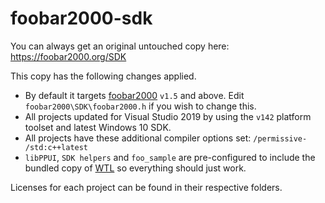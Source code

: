 # foobar2000-sdk

You can always get an original untouched copy here: https://foobar2000.org/SDK

This copy has the following changes applied.

- By default it targets [foobar2000](https://foobar2000.org) `v1.5` and above. Edit `foobar2000\SDK\foobar2000.h` if you wish to change this.
- All projects updated for Visual Studio 2019 by using the `v142` platform toolset and latest Windows 10 SDK.
- All projects have these additional compiler options set: `/permissive- /std:c++latest`
- `libPPUI`, `SDK helpers` and `foo_sample` are pre-configured to include the bundled copy of [WTL](https://sourceforge.net/projects/wtl/) so everything should just work.

Licenses for each project can be found in their respective folders.
